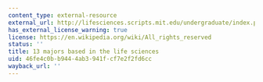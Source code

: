 ```yaml
---
content_type: external-resource
external_url: http://lifesciences.scripts.mit.edu/undergraduate/index.php
has_external_license_warning: true
license: https://en.wikipedia.org/wiki/All_rights_reserved
status: ''
title: 13 majors based in the life sciences
uid: 46fe4c0b-b944-4ab3-941f-cf7e2f2fd6cc
wayback_url: ''
---
```

